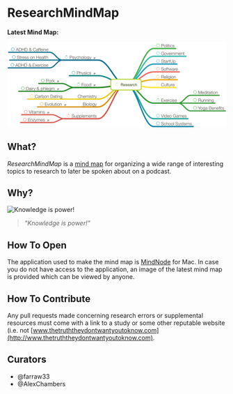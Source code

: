 # ResearchMindMap

**Latest Mind Map:**

![Latest Mind Map](latest-preview.png)

## What?

_ResearchMindMap_ is a [mind map](https://en.wikipedia.org/wiki/Mind_map) for organizing a wide range of interesting topics to research to later be spoken about on a podcast.

## Why?

![Knowledge is power!](https://i.ytimg.com/vi/sqIU1TCHbCs/hqdefault.jpg)

> _"Knowledge is power!"_

## How To Open

The application used to make the mind map is [MindNode](https://mindnode.com/) for Mac. In case you do not have access to the application, an image of the latest mind map is provided which can be viewed by anyone.

## How To Contribute

Any pull requests made concerning research errors or supplemental resources must come with a link to a study or some other reputable website (i.e. not [www.thetruththeydontwantyoutoknow.com](http://www.thetruththeydontwantyoutoknow.com). 

## Curators

- @farraw33
- @AlexChambers
